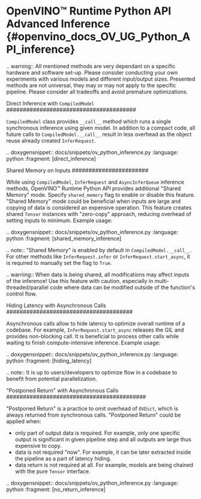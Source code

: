 # OpenVINO™ Runtime Python API Advanced Inference {#openvino_docs_OV_UG_Python_API_inference}


.. warning:: All mentioned methods are very dependant on a specific hardware and software set-up. Please consider conducting your own experiments with various models and different input/output sizes. Presented methods are not universal, they may or may not apply to the specific pipeline. Please consider all tradeoffs and avoid premature optimizations. 


Direct Inference with ``CompiledModel``
#######################################

``CompiledModel`` class provides ``__call__`` method which runs a single synchronous inference using given model. In addition to a compact code, all future calls to ``CompiledModel.__call__`` result in less overhead as the object reuse already created ``InferRequest``.


.. doxygensnippet:: docs/snippets/ov_python_inference.py
   :language: python
   :fragment: [direct_inference]


Shared Memory on Inputs
#######################

While using ``CompiledModel``, ``InferRequest`` and ``AsyncInferQueue`` inference methods, OpenVINO™ Runtime Python API provides additional "Shared Memory" mode. Specify ``shared_memory`` flag to enable or disable this feature. "Shared Memory" mode could be beneficial when inputs are large and copying of data is considered an expensive operation. This feature creates shared ``Tensor`` instances with "zero-copy" approach, reducing overhead of setting inputs to minimum. Example usage:


.. doxygensnippet:: docs/snippets/ov_python_inference.py
   :language: python
   :fragment: [shared_memory_inference]


.. note:: "Shared Memory" is enabled by default in ``CompiledModel.__call__``. For other methods like ``InferRequest.infer`` or ``InferRequest.start_async``, it is required to manually set the flag to ``True``.


.. warning:: When data is being shared, all modifications may affect inputs of the inference! Use this feature with caution, especially in multi-threaded/parallel code where data can be modified outside of the function's control flow.


Hiding Latency with Asynchronous Calls
######################################

Asynchronous calls allow to hide latency to optimize overall runtime of a codebase. For example, ``InferRequest.start_async`` releases the GIL and provides non-blocking call. It is beneficial to process other calls while waiting to finish compute-intensive inference. Example usage:


.. doxygensnippet:: docs/snippets/ov_python_inference.py
   :language: python
   :fragment: [hiding_latency]


.. note:: It is up to users/developers to optimize flow in a codebase to benefit from potential parallelization.


"Postponed Return" with Asynchronous Calls
##########################################

"Postponed Return" is a practice to omit overhead of ``OVDict``, which is always returned from synchronous calls. "Postponed Return" could be applied when:
* only part of output data is required. For example, only one specific output is significant in given pipeline step and all outputs are large thus expensive to copy.
* data is not required "now". For example, it can be later extracted inside the pipeline as a part of latency hiding.
* data return is not required at all. For example, models are being chained with the pure ``Tensor`` interface.


.. doxygensnippet:: docs/snippets/ov_python_inference.py
   :language: python
   :fragment: [no_return_inference]
